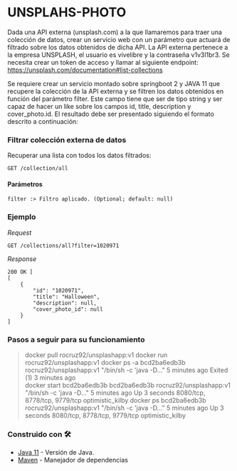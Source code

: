 # UNSPLAHS-PHOTO

Dada una API externa (unsplash.com) a la que llamaremos para traer una colección de datos, crear un servicio web con un parámetro que actuará de filtrado sobre los datos obtenidos de dicha API.
La API externa pertenece a la empresa UNSPLASH, el usuario es vivelibre y la contraseña v1v3l1br3. Se necesita crear un token de acceso y llamar al siguiente endpoint:
https://unsplash.com/documentation#list-collections

Se requiere crear un servicio montado sobre springboot 2 y JAVA 11 que recupere la colección de la API externa y 
se filtren los datos obtenidos en función del parámetro filter. Este campo tiene que ser de tipo string y ser capaz de hacer un 
like sobre los campos id, title, description y cover_photo.id. El resultado debe ser presentado siguiendo el formato descrito a continuación:

### Filtrar colección externa de datos
Recuperar una lista con todos los datos filtrados:


```
GET /collection/all
```


#### Parámetros
```
filter :> Filtro aplicado. (Optional; default: null)
```

### Ejemplo

_Request_

```
GET /collections/all?filter=1020971
```

_Response_

```
200 OK [
[
    {
        "id": "1020971",
        "title": "Halloween",
        "description": null,
        "cover_photo_id": null
    }
]
```


### Pasos a seguir para su funcionamiento

> docker pull rocruz92/unsplashapp:v1
> docker run rocruz92/unsplashapp:v1
> docker ps -a
  bcd2ba6edb3b        rocruz92/unsplashapp:v1   "/bin/sh -c 'java -D…"   5 minutes ago       Exited (1) 3 minutes ago   
> docker start bcd2ba6edb3b
  bcd2ba6edb3b        rocruz92/unsplashapp:v1   "/bin/sh -c 'java -D…"   5 minutes ago       Up 3 seconds        8080/tcp, 8778/tcp, 9779/tcp   optimistic_kilby
> docker ps
  bcd2ba6edb3b        rocruz92/unsplashapp:v1   "/bin/sh -c 'java -D…"   5 minutes ago       Up 3 seconds        8080/tcp, 8778/tcp, 9779/tcp   optimistic_kilby


### Construido con 🛠️

* [Java 11](https://www.oracle.com/es/java/technologies/javase-jdk11-downloads.html) - Versión de Java.
* [Maven](https://maven.apache.org/) - Manejador de dependencias

